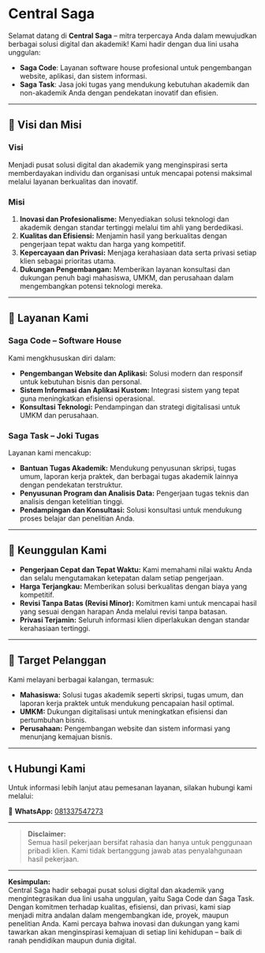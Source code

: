 # Central Saga

Selamat datang di **Central Saga** – mitra terpercaya Anda dalam mewujudkan berbagai solusi digital dan akademik! Kami hadir dengan dua lini usaha unggulan:  
- **Saga Code**: Layanan software house profesional untuk pengembangan website, aplikasi, dan sistem informasi.  
- **Saga Task**: Jasa joki tugas yang mendukung kebutuhan akademik dan non-akademik Anda dengan pendekatan inovatif dan efisien.

---

## 🎯 **Visi dan Misi**

### **Visi**
Menjadi pusat solusi digital dan akademik yang menginspirasi serta memberdayakan individu dan organisasi untuk mencapai potensi maksimal melalui layanan berkualitas dan inovatif.

### **Misi**
1. **Inovasi dan Profesionalisme:** Menyediakan solusi teknologi dan akademik dengan standar tertinggi melalui tim ahli yang berdedikasi.
2. **Kualitas dan Efisiensi:** Menjamin hasil yang berkualitas dengan pengerjaan tepat waktu dan harga yang kompetitif.
3. **Kepercayaan dan Privasi:** Menjaga kerahasiaan data serta privasi setiap klien sebagai prioritas utama.
4. **Dukungan Pengembangan:** Memberikan layanan konsultasi dan dukungan penuh bagi mahasiswa, UMKM, dan perusahaan dalam mengembangkan potensi teknologi mereka.

---

## 💼 **Layanan Kami**

### **Saga Code – Software House**
Kami mengkhususkan diri dalam:
- **Pengembangan Website dan Aplikasi:** Solusi modern dan responsif untuk kebutuhan bisnis dan personal.
- **Sistem Informasi dan Aplikasi Kustom:** Integrasi sistem yang tepat guna meningkatkan efisiensi operasional.
- **Konsultasi Teknologi:** Pendampingan dan strategi digitalisasi untuk UMKM dan perusahaan.

### **Saga Task – Joki Tugas**
Layanan kami mencakup:
- **Bantuan Tugas Akademik:** Mendukung penyusunan skripsi, tugas umum, laporan kerja praktek, dan berbagai tugas akademik lainnya dengan pendekatan terstruktur.
- **Penyusunan Program dan Analisis Data:** Pengerjaan tugas teknis dan analisis dengan ketelitian tinggi.
- **Pendampingan dan Konsultasi:** Solusi konsultasi untuk mendukung proses belajar dan penelitian Anda.

---

## 🌟 **Keunggulan Kami**

- **Pengerjaan Cepat dan Tepat Waktu:** Kami memahami nilai waktu Anda dan selalu mengutamakan ketepatan dalam setiap pengerjaan.
- **Harga Terjangkau:** Memberikan solusi berkualitas dengan biaya yang kompetitif.
- **Revisi Tanpa Batas (Revisi Minor):** Komitmen kami untuk mencapai hasil yang sesuai dengan harapan Anda melalui revisi tanpa batasan.
- **Privasi Terjamin:** Seluruh informasi klien diperlakukan dengan standar kerahasiaan tertinggi.

---

## 👥 **Target Pelanggan**

Kami melayani berbagai kalangan, termasuk:
- **Mahasiswa:** Solusi tugas akademik seperti skripsi, tugas umum, dan laporan kerja praktek untuk mendukung pencapaian hasil optimal.
- **UMKM:** Dukungan digitalisasi untuk meningkatkan efisiensi dan pertumbuhan bisnis.
- **Perusahaan:** Pengembangan website dan sistem informasi yang menunjang kemajuan bisnis.

---

## 📞 **Hubungi Kami**

Untuk informasi lebih lanjut atau pemesanan layanan, silakan hubungi kami melalui:
  
📱 **WhatsApp:** [081337547273](https://wa.me/6281337547273)

---

> **Disclaimer:**  
> Semua hasil pekerjaan bersifat rahasia dan hanya untuk penggunaan pribadi klien. Kami tidak bertanggung jawab atas penyalahgunaan hasil pekerjaan.

---

**Kesimpulan:**  
Central Saga hadir sebagai pusat solusi digital dan akademik yang mengintegrasikan dua lini usaha unggulan, yaitu Saga Code dan Saga Task. Dengan komitmen terhadap kualitas, efisiensi, dan privasi, kami siap menjadi mitra andalan dalam mengembangkan ide, proyek, maupun penelitian Anda. Kami percaya bahwa inovasi dan dukungan yang kami tawarkan akan menginspirasi kemajuan di setiap lini kehidupan – baik di ranah pendidikan maupun dunia digital.

